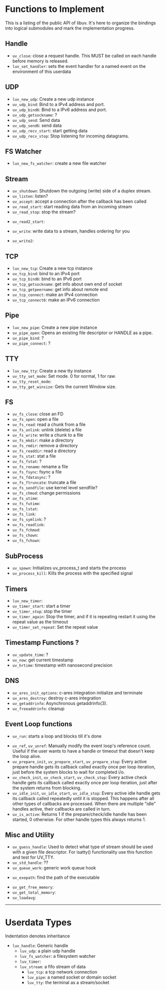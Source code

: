 # Functions to Implement

This is a listing of the public API of libuv.  It's here to organize the
bindings into logical submodules and mark the implementation progress.

## Handle

 * `uv_close`: close a request handle. This MUST be called on each handle before
    memory is released.
 * `luv_set_handler`: sets the event handler for a named event on the
    environment of this userdata

## UDP

 - `luv_new_udp`: Create a new udp instance
 - `uv_udp_bind`: Bind to a IPv4 address and port.
 - `uv_udp_bind6`: Bind to a IPv6 address and port.
 - `uv_udp_getsockname`: ?
 - `uv_udp_send`: Send data
 - `uv_udp_send6`: send data
 - `uv_udp_recv_start`: start getting data
 - `uv_udp_recv_stop`: Stop listening for incoming datagrams.

## FS Watcher

 * `luv_new_fs_watcher`: create a new file watcher

## Stream

 * `uv_shutdown`: Shutdown the outgoing (write) side of a duplex stream.
 * `uv_listen`: listen?
 * `uv_accept`: accept a connection after the callback has been called
 * `uv_read_start`: start reading data from an incoming stream
 * `uv_read_stop`: stop the stream?
 - `uv_read2_start`:
 * `uv_write`: write data to a stream, handles ordering for you
 - `uv_write2`:

## TCP

 * `luv_new_tcp`: Create a new tcp instance
 * `uv_tcp_bind`: bind to an IPv4 port
 * `uv_tcp_bind6`: bind to an IPv6 port
 * `uv_tcp_getsockname`: get info about own end of socket
 * `uv_tcp_getpeername`: get info about remote end
 * `uv_tcp_connect`: make an IPv4 connection
 * `uv_tcp_connect6`: make an IPv6 connection

## Pipe

 - `luv_new_pipe`: Create a new pipe instance
 - `uv_pipe_open`: Opens an existing file descriptor or HANDLE as a pipe.
 - `uv_pipe_bind`: ?
 - `uv_pipe_connect`: ?

## TTY

 - `luv_new_tty`: Create a new tty instance
 - `uv_tty_set_mode`: Set mode. 0 for normal, 1 for raw.
 - `uv_tty_reset_mode`:
 - `uv_tty_get_winsize`: Gets the current Window size.

## FS

 * `uv_fs_close`: close an FD
 * `uv_fs_open`: open a file
 * `uv_fs_read`: read a chunk from a file
 * `uv_fs_unlink`: unlink (delete) a file
 * `uv_fs_write`: write a chunk to a file
 * `uv_fs_mkdir`: make a directory
 * `uv_fs_rmdir`: remove a directory
 * `uv_fs_readdir`: read a directory
 * `uv_fs_stat`: stat a file
 * `uv_fs_fstat`: ?
 * `uv_fs_rename`: rename a file
 * `uv_fs_fsync`: fsync a file
 * `uv_fs_fdatasync`: ?
 * `uv_fs_ftruncate`: truncate a file
 * `uv_fs_sendfile`: use kernel level sendfile?
 * `uv_fs_chmod`: change permissions
 * `uv_fs_utime`:
 * `uv_fs_futime`:
 * `uv_fs_lstat`:
 * `uv_fs_link`:
 * `uv_fs_symlink`: ?
 * `uv_fs_readlink`:
 * `uv_fs_fchmod`:
 * `uv_fs_chown`:
 * `uv_fs_fchown`:

## SubProcess

 - `uv_spawn`: Initializes uv_process_t and starts the process
 - `uv_process_kill`: Kills the process with the specified signal

## Timers

 - `luv_new_timer`:
 - `uv_timer_start`: start a timer
 - `uv_timer_stop`: stop the timer
 - `uv_timer_again`: Stop the timer, and if it is repeating restart it using the
    repeat value as the timeout
 - `uv_timer_set_repeat`: Set the repeat value

## Timestamp Functions ?

 - `uv_update_time`: ?
 - `uv_now`: get current timestamp
 - `uv_hrtime`: timestamp with nanosecond precision

## DNS

 - `uv_ares_init_options`: c-ares integration initialize and terminate
 - `uv_ares_destroy`: destroy c-ares integration
 - `uv_getaddrinfo`: Asynchronous getaddrinfo(3).
 - `uv_freeaddrinfo`: cleanup

## Event Loop functions

 * `uv_run`: starts a loop and blocks till it's done
 - `uv_ref`, `uv_unref`: Manually modify the event loop's reference count.
    Useful if the user wants to have a handle or timeout that doesn't keep the
    loop alive.
 - `uv_prepare_init`, `uv_prepare_start`, `uv_prepare_stop`: Every active
    prepare handle gets its callback called exactly once per loop iteration,
    just before the system blocks to wait for completed i/o.
 - `uv_check_init`, `uv_check_start`, `uv_check_stop`: Every active check handle
    gets its callback called exactly once per loop iteration, just after the
    system returns from blocking.
 - `uv_idle_init`, `uv_idle_start`, `uv_idle_stop`:  Every active idle handle
    gets its callback called repeatedly until it is stopped. This happens after
    all other types of callbacks are processed.  When there are multiple "idle"
    handles active, their callbacks are called in turn.
 - `uv_is_active`: Returns 1 if the prepare/check/idle handle has been started,
    0 otherwise. For other handle types this always returns 1.

## Misc and Utility

 - `uv_guess_handle`: Used to detect what type of stream should be used with a
    given file descriptor.  For isatty() functionality use this function and
    test for UV_TTY.
 - `uv_std_handle`: ??
 - `uv_queue_work`: generic work queue hook
 * `uv_exepath`: find the path of the executable
 - `uv_get_free_memory`:
 - `uv_get_total_memory`:
 - `uv_loadavg`:

--------------------------------------------------------------------------------

# Userdata Types

Indentation denotes inheritance

- `luv_handle`: Generic handle
    - `luv_udp`: a plain udp handle
    - `luv_fs_watcher`: a filesystem watcher
    - `luv_timer`:
    - `luv_stream`: a fifo stream of data
        - `luv_tcp`: a tcp network connection
        - `luv_pipe`: a named socket or domain socket
        - `luv_tty`: the terminal as a stream/socket

